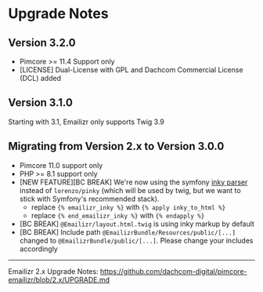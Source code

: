 # Upgrade Notes

## Version 3.2.0
- Pimcore >= 11.4 Support only
- [LICENSE] Dual-License with GPL and Dachcom Commercial License (DCL) added

## Version 3.1.0
Starting with 3.1, Emailizr only supports Twig 3.9

## Migrating from Version 2.x to Version 3.0.0
- Pimcore 11.0 support only
- PHP >= 8.1 support only
- [NEW FEATURE][BC BREAK] We're now using the symfony [inky parser](https://twig.symfony.com/doc/2.x/filters/inky_to_html.html) instead of `lorenzo/pinky` (which will be used by twig, but we want to stick with Symfony's recommended stack).
  - replace `{% emailizr_inky %}` with `{% apply inky_to_html %}`
  - replace `{% end_emailizr_inky %}` with `{% endapply %}`
- [BC BREAK] `@Emailizr/layout.html.twig` is using inky markup by default
- [BC BREAK] Include path `@EmailizrBundle/Resources/public/[...]` changed to `@EmailizrBundle/public/[...]`. Please change your includes accordingly

***

Emailizr 2.x Upgrade Notes: https://github.com/dachcom-digital/pimcore-emailizr/blob/2.x/UPGRADE.md
